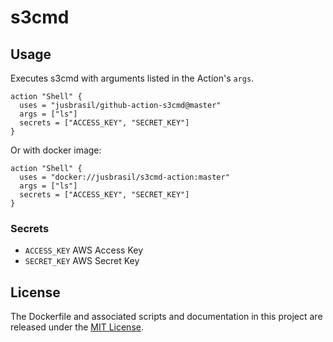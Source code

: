 # s3cmd

## Usage

Executes s3cmd with arguments listed in the Action's `args`.

```
action "Shell" {
  uses = "jusbrasil/github-action-s3cmd@master"
  args = ["ls"]
  secrets = ["ACCESS_KEY", "SECRET_KEY"]
}
```

Or with docker image:

```
action "Shell" {
  uses = "docker://jusbrasil/s3cmd-action:master"
  args = ["ls"]
  secrets = ["ACCESS_KEY", "SECRET_KEY"]
}
```

### Secrets

  * `ACCESS_KEY` AWS Access Key
  * `SECRET_KEY` AWS Secret Key

## License

The Dockerfile and associated scripts and documentation in this project are released under the [MIT License](LICENSE).
